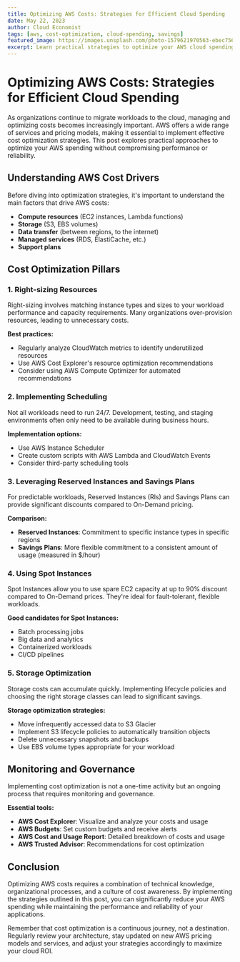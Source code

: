 ```yaml
---
title: Optimizing AWS Costs: Strategies for Efficient Cloud Spending
date: May 22, 2023
author: Cloud Economist
tags: [aws, cost-optimization, cloud-spending, savings]
featured_image: https://images.unsplash.com/photo-1579621970563-ebec7560ff3e?ixlib=rb-4.0.3&ixid=M3wxMjA3fDB8MHxwaG90by1wYWdlfHx8fGVufDB8fHx8fA%3D%3D&auto=format&fit=crop&w=2071&q=80
excerpt: Learn practical strategies to optimize your AWS cloud spending without compromising performance or reliability, from right-sizing resources to implementing cost governance.
---
```


# Optimizing AWS Costs: Strategies for Efficient Cloud Spending

As organizations continue to migrate workloads to the cloud, managing and optimizing costs becomes increasingly important. AWS offers a wide range of services and pricing models, making it essential to implement effective cost optimization strategies. This post explores practical approaches to optimize your AWS spending without compromising performance or reliability.

## Understanding AWS Cost Drivers

Before diving into optimization strategies, it's important to understand the main factors that drive AWS costs:

- **Compute resources** (EC2 instances, Lambda functions)
- **Storage** (S3, EBS volumes)
- **Data transfer** (between regions, to the internet)
- **Managed services** (RDS, ElastiCache, etc.)
- **Support plans**

## Cost Optimization Pillars

### 1. Right-sizing Resources

Right-sizing involves matching instance types and sizes to your workload performance and capacity requirements. Many organizations over-provision resources, leading to unnecessary costs.

**Best practices:**
- Regularly analyze CloudWatch metrics to identify underutilized resources
- Use AWS Cost Explorer's resource optimization recommendations
- Consider using AWS Compute Optimizer for automated recommendations

### 2. Implementing Scheduling

Not all workloads need to run 24/7. Development, testing, and staging environments often only need to be available during business hours.

**Implementation options:**
- Use AWS Instance Scheduler
- Create custom scripts with AWS Lambda and CloudWatch Events
- Consider third-party scheduling tools

### 3. Leveraging Reserved Instances and Savings Plans

For predictable workloads, Reserved Instances (RIs) and Savings Plans can provide significant discounts compared to On-Demand pricing.

**Comparison:**
- **Reserved Instances**: Commitment to specific instance types in specific regions
- **Savings Plans**: More flexible commitment to a consistent amount of usage (measured in $/hour)

### 4. Using Spot Instances

Spot Instances allow you to use spare EC2 capacity at up to 90% discount compared to On-Demand prices. They're ideal for fault-tolerant, flexible workloads.

**Good candidates for Spot Instances:**
- Batch processing jobs
- Big data and analytics
- Containerized workloads
- CI/CD pipelines

### 5. Storage Optimization

Storage costs can accumulate quickly. Implementing lifecycle policies and choosing the right storage classes can lead to significant savings.

**Storage optimization strategies:**
- Move infrequently accessed data to S3 Glacier
- Implement S3 lifecycle policies to automatically transition objects
- Delete unnecessary snapshots and backups
- Use EBS volume types appropriate for your workload

## Monitoring and Governance

Implementing cost optimization is not a one-time activity but an ongoing process that requires monitoring and governance.

**Essential tools:**
- **AWS Cost Explorer**: Visualize and analyze your costs and usage
- **AWS Budgets**: Set custom budgets and receive alerts
- **AWS Cost and Usage Report**: Detailed breakdown of costs and usage
- **AWS Trusted Advisor**: Recommendations for cost optimization

## Conclusion

Optimizing AWS costs requires a combination of technical knowledge, organizational processes, and a culture of cost awareness. By implementing the strategies outlined in this post, you can significantly reduce your AWS spending while maintaining the performance and reliability of your applications.

Remember that cost optimization is a continuous journey, not a destination. Regularly review your architecture, stay updated on new AWS pricing models and services, and adjust your strategies accordingly to maximize your cloud ROI.